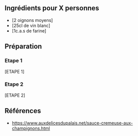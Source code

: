 ## Ingrédients pour X personnes

- [2 oignons moyens]
- [25cl de vin blanc]
- [1c.a.s de farine]

## Préparation

### Etape 1

[ETAPE 1]

### Etape 2

[ETAPE 2]

## Références

- <https://www.auxdelicesdupalais.net/sauce-cremeuse-aux-champignons.html>
